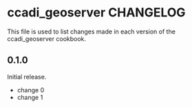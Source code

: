 # ccadi_geoserver CHANGELOG

This file is used to list changes made in each version of the ccadi_geoserver cookbook.

## 0.1.0

Initial release.

- change 0
- change 1
